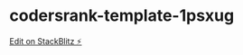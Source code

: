 # codersrank-template-1psxug

[Edit on StackBlitz ⚡️](https://stackblitz.com/edit/codersrank-template-1psxug)